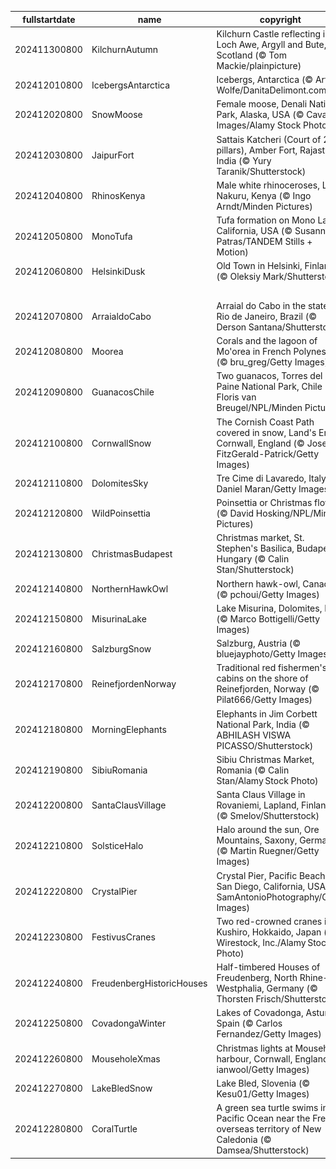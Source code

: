 |fullstartdate|name|copyright|title|image|
|--|--|--|--|--|
202411300800|KilchurnAutumn|Kilchurn Castle reflecting in Loch Awe, Argyll and Bute, Scotland (© Tom Mackie/plainpicture)|Info|![](/en-AU/2024/12/202411300800KilchurnAutumn.jpg)|
202412010800|IcebergsAntarctica|Icebergs, Antarctica (© Art Wolfe/DanitaDelimont.com)|Info|![](/en-AU/2024/12/202412010800IcebergsAntarctica.jpg)|
202412020800|SnowMoose|Female moose, Denali National Park, Alaska, USA (© Cavan Images/Alamy Stock Photo)|Info|![](/en-AU/2024/12/202412020800SnowMoose.jpg)|
202412030800|JaipurFort|Sattais Katcheri (Court of 27 pillars), Amber Fort, Rajasthan, India (© Yury Taranik/Shutterstock)|Info|![](/en-AU/2024/12/202412030800JaipurFort.jpg)|
202412040800|RhinosKenya|Male white rhinoceroses, Lake Nakuru, Kenya (© Ingo Arndt/Minden Pictures)|Info|![](/en-AU/2024/12/202412040800RhinosKenya.jpg)|
202412050800|MonoTufa|Tufa formation on Mono Lake, California, USA (© Susanna Patras/TANDEM Stills + Motion)|Info|![](/en-AU/2024/12/202412050800MonoTufa.jpg)|
202412060800|HelsinkiDusk|Old Town in Helsinki, Finland (© Oleksiy Mark/Shutterstock)|Info|![](/en-AU/2024/12/202412060800HelsinkiDusk.jpg)|
||||![](/en-AU/2024/12/.jpg)|
202412070800|ArraialdoCabo|Arraial do Cabo in the state of Rio de Janeiro, Brazil (© Derson Santana/Shutterstock)|Info|![](/en-AU/2024/12/202412070800ArraialdoCabo.jpg)|
202412080800|Moorea|Corals and the lagoon of Mo'orea in French Polynesia (© bru_greg/Getty Images)|Info|![](/en-AU/2024/12/202412080800Moorea.jpg)|
202412090800|GuanacosChile|Two guanacos, Torres del Paine National Park, Chile (© Floris van Breugel/NPL/Minden Pictures)|Info|![](/en-AU/2024/12/202412090800GuanacosChile.jpg)|
202412100800|CornwallSnow|The Cornish Coast Path covered in snow, Land's End, Cornwall, England (© Josef FitzGerald-Patrick/Getty Images)|Info|![](/en-AU/2024/12/202412100800CornwallSnow.jpg)|
202412110800|DolomitesSky|Tre Cime di Lavaredo, Italy (© Daniel Maran/Getty Images)|Info|![](/en-AU/2024/12/202412110800DolomitesSky.jpg)|
202412120800|WildPoinsettia|Poinsettia or Christmas flower (© David Hosking/NPL/Minden Pictures)|Info|![](/en-AU/2024/12/202412120800WildPoinsettia.jpg)|
202412130800|ChristmasBudapest|Christmas market, St. Stephen's Basilica, Budapest, Hungary (© Calin Stan/Shutterstock)|Info|![](/en-AU/2024/12/202412130800ChristmasBudapest.jpg)|
202412140800|NorthernHawkOwl|Northern hawk-owl, Canada (© pchoui/Getty Images)|Info|![](/en-AU/2024/12/202412140800NorthernHawkOwl.jpg)|
202412150800|MisurinaLake|Lake Misurina, Dolomites, Italy (© Marco Bottigelli/Getty Images)|Info|![](/en-AU/2024/12/202412150800MisurinaLake.jpg)|
202412160800|SalzburgSnow|Salzburg, Austria (© bluejayphoto/Getty Images)|Info|![](/en-AU/2024/12/202412160800SalzburgSnow.jpg)|
202412170800|ReinefjordenNorway|Traditional red fishermen's cabins on the shore of Reinefjorden, Norway (© Pilat666/Getty Images)|Info|![](/en-AU/2024/12/202412170800ReinefjordenNorway.jpg)|
202412180800|MorningElephants|Elephants in Jim Corbett National Park, India (© ABHILASH VISWA PICASSO/Shutterstock)|Info|![](/en-AU/2024/12/202412180800MorningElephants.jpg)|
202412190800|SibiuRomania|Sibiu Christmas Market, Romania (© Calin Stan/Alamy Stock Photo)|Info|![](/en-AU/2024/12/202412190800SibiuRomania.jpg)|
202412200800|SantaClausVillage|Santa Claus Village in Rovaniemi, Lapland, Finland (© Smelov/Shutterstock)|Info|![](/en-AU/2024/12/202412200800SantaClausVillage.jpg)|
202412210800|SolsticeHalo|Halo around the sun, Ore Mountains, Saxony, Germany (© Martin Ruegner/Getty Images)|Info|![](/en-AU/2024/12/202412210800SolsticeHalo.jpg)|
202412220800|CrystalPier|Crystal Pier, Pacific Beach, San Diego, California, USA (© SamAntonioPhotography/Getty Images)|Info|![](/en-AU/2024/12/202412220800CrystalPier.jpg)|
202412230800|FestivusCranes|Two red-crowned cranes in Kushiro, Hokkaido, Japan (© Wirestock, Inc./Alamy Stock Photo)|Info|![](/en-AU/2024/12/202412230800FestivusCranes.jpg)|
202412240800|FreudenbergHistoricHouses|Half-timbered Houses of Freudenberg, North Rhine-Westphalia, Germany (© Thorsten Frisch/Shutterstock)|Info|![](/en-AU/2024/12/202412240800FreudenbergHistoricHouses.jpg)|
202412250800|CovadongaWinter|Lakes of Covadonga, Asturias, Spain (© Carlos Fernandez/Getty Images)|Info|![](/en-AU/2024/12/202412250800CovadongaWinter.jpg)|
202412260800|MouseholeXmas|Christmas lights at Mousehole harbour, Cornwall, England (© ianwool/Getty Images)|Info|![](/en-AU/2024/12/202412260800MouseholeXmas.jpg)|
202412270800|LakeBledSnow|Lake Bled, Slovenia (© Kesu01/Getty Images)|Info|![](/en-AU/2024/12/202412270800LakeBledSnow.jpg)|
202412280800|CoralTurtle|A green sea turtle swims in the Pacific Ocean near the French overseas territory of New Caledonia (© Damsea/Shutterstock)|Info|![](/en-AU/2024/12/202412280800CoralTurtle.jpg)|
